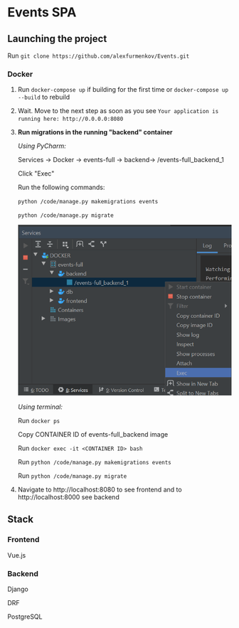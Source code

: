 # Events SPA

## Launching the project

Run `git clone https://github.com/alexfurmenkov/Events.git`

### Docker
1. Run `docker-compose up` if building for the first time or `docker-compose up --build` to rebuild
2. Wait. Move to the next step as soon as you see `Your application is running here: http://0.0.0.0:8080`
3. **Run migrations in the running "backend" container**

    _Using PyCharm:_
   
    Services -> Docker -> events-full -> backend-> /events-full_backend_1
    
    Click "Exec"
    
    Run the following commands:
    
    `python /code/manage.py makemigrations events`
    
    `python /code/manage.py migrate`
    
    ![](migrations_snapshot.png)
    
    _Using terminal:_
    
    Run `docker ps`
    
    Copy CONTAINER ID of events-full_backend image
    
    Run `docker exec -it <CONTAINER ID> bash`
    
    Run `python /code/manage.py makemigrations events`
    
    Run `python /code/manage.py migrate`
        
3. Navigate to http://localhost:8080 to see frontend and to http://localhost:8000 see backend 

## Stack
### Frontend
Vue.js
### Backend
Django

DRF

PostgreSQL
